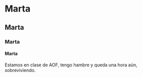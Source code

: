 # Marta
## Marta
### Marta
#### Marta



Estamos en clase de AOF, tengo hambre y queda una hora aún, sobreviviendo.
